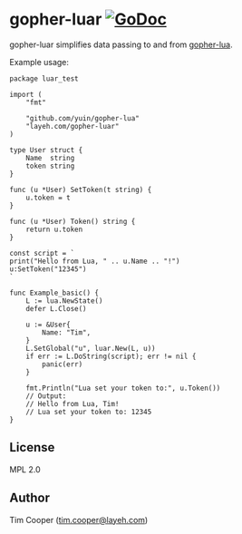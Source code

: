 # gopher-luar [![GoDoc](https://godoc.org/layeh.com/gopher-luar?status.svg)](https://godoc.org/layeh.com/gopher-luar)

gopher-luar simplifies data passing to and from [gopher-lua](https://github.com/yuin/gopher-lua).

Example usage:

    package luar_test
    
    import (
    	"fmt"
    
    	"github.com/yuin/gopher-lua"
    	"layeh.com/gopher-luar"
    )
    
    type User struct {
    	Name  string
    	token string
    }
    
    func (u *User) SetToken(t string) {
    	u.token = t
    }
    
    func (u *User) Token() string {
    	return u.token
    }
    
    const script = `
    print("Hello from Lua, " .. u.Name .. "!")
    u:SetToken("12345")
    `
    
    func Example_basic() {
    	L := lua.NewState()
    	defer L.Close()
    
    	u := &User{
    		Name: "Tim",
    	}
    	L.SetGlobal("u", luar.New(L, u))
    	if err := L.DoString(script); err != nil {
    		panic(err)
    	}
    
    	fmt.Println("Lua set your token to:", u.Token())
    	// Output:
    	// Hello from Lua, Tim!
    	// Lua set your token to: 12345
    }

## License

MPL 2.0

## Author

Tim Cooper (<tim.cooper@layeh.com>)
